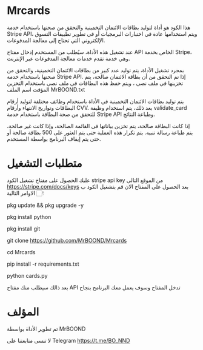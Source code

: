 # Mrcards
هذا الكود هو أداة لتوليد بطاقات الائتمان التخمينية والتحقق من صحتها باستخدام خدمة Stripe API، ويتم استخدامها عادة في اختبارات البرمجيات أو في تطوير تطبيقات التسوق الإلكتروني التي تحتاج إلى معالجة المدفوعات. 

عند تشغيل هذه الأداة، سيُطلب من المستخدم إدخال مفتاح API الخاص بخدمة Stripe، وهي خدمة تقدم خدمات معالجة المدفوعات عبر الإنترنت. 

بمجرد تشغيل الأداة، يتم توليد عدد كبير من بطاقات الائتمان التخمينية، والتحقق من صحتها باستخدام خدمة Stripe API. إذا تم التحقق من أن بطاقة الائتمان صالحة، يتم تخزينها في ملف نصي ، ويتم حفظ هذه البطاقات في ملف نصي باستخدام التخزين المؤقت اسم الملف MrBOOND.txt

يتم توليد بطاقات الائتمان التخمينية في الأداة باستخدام وظائف مختلفة لتوليد أرقام البطاقات وتواريخ الانتهاء وأرقام CVV. بعد ذلك، يتم استخدام وظيفة validate_card للتحقق من صحة البطاقة باستخدام خدمة Stripe API وطباعة النتائج. 

إذا كانت البطاقة صالحة، يتم تخزين بياناتها في القائمة الصالحة، وإذا كانت غير صالحة، يتم طباعة رسالة تنبيه. يتم تكرار هذه العملية حتى يتم العثور على 500 بطاقة صالحة أو حتى يتم إيقاف البرنامج بواسطة المستخدم.


# متطلبات التشغيل 

عليك الحصول على مفتاح تشغيل الكود stripe api key من الموقع التالي https://stripe.com/docs/keys بعد الحصول على المفتاح الان قم بتشغيل الكود ب الاوامر التالية 👇🏻

pkg update && pkg upgrade -y

pkg install python

pkg install git

git clone https://github.com/MrBOOND/Mrcards

cd Mrcards

pip install -r requirements.txt

python cards.py

بعد ذالك سيطلب منك مفتاح API تدخل المفتاح وسوف يعمل معك البرنامح بنجاح

# المؤلف
تم تطوير الأداة بواسطة MrBOOND

لا تنسى متابعتنا على Telegram https://t.me/BO_NND
